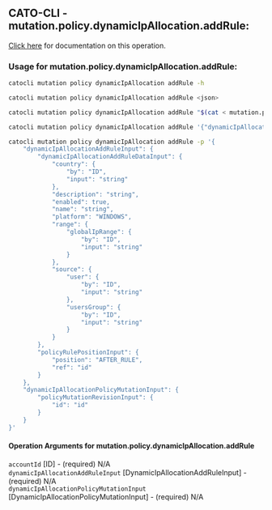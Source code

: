 
## CATO-CLI - mutation.policy.dynamicIpAllocation.addRule:
[Click here](https://api.catonetworks.com/documentation/#mutation-mutation.policy.dynamicIpAllocation.addRule) for documentation on this operation.

### Usage for mutation.policy.dynamicIpAllocation.addRule:

```bash
catocli mutation policy dynamicIpAllocation addRule -h

catocli mutation policy dynamicIpAllocation addRule <json>

catocli mutation policy dynamicIpAllocation addRule "$(cat < mutation.policy.dynamicIpAllocation.addRule.json)"

catocli mutation policy dynamicIpAllocation addRule '{"dynamicIpAllocationAddRuleInput":{"dynamicIpAllocationAddRuleDataInput":{"country":{"by":"ID","input":"string"},"description":"string","enabled":true,"name":"string","platform":"WINDOWS","range":{"globalIpRange":{"by":"ID","input":"string"}},"source":{"user":{"by":"ID","input":"string"},"usersGroup":{"by":"ID","input":"string"}}},"policyRulePositionInput":{"position":"AFTER_RULE","ref":"id"}},"dynamicIpAllocationPolicyMutationInput":{"policyMutationRevisionInput":{"id":"id"}}}'

catocli mutation policy dynamicIpAllocation addRule -p '{
    "dynamicIpAllocationAddRuleInput": {
        "dynamicIpAllocationAddRuleDataInput": {
            "country": {
                "by": "ID",
                "input": "string"
            },
            "description": "string",
            "enabled": true,
            "name": "string",
            "platform": "WINDOWS",
            "range": {
                "globalIpRange": {
                    "by": "ID",
                    "input": "string"
                }
            },
            "source": {
                "user": {
                    "by": "ID",
                    "input": "string"
                },
                "usersGroup": {
                    "by": "ID",
                    "input": "string"
                }
            }
        },
        "policyRulePositionInput": {
            "position": "AFTER_RULE",
            "ref": "id"
        }
    },
    "dynamicIpAllocationPolicyMutationInput": {
        "policyMutationRevisionInput": {
            "id": "id"
        }
    }
}'
```

#### Operation Arguments for mutation.policy.dynamicIpAllocation.addRule ####

`accountId` [ID] - (required) N/A    
`dynamicIpAllocationAddRuleInput` [DynamicIpAllocationAddRuleInput] - (required) N/A    
`dynamicIpAllocationPolicyMutationInput` [DynamicIpAllocationPolicyMutationInput] - (required) N/A    
